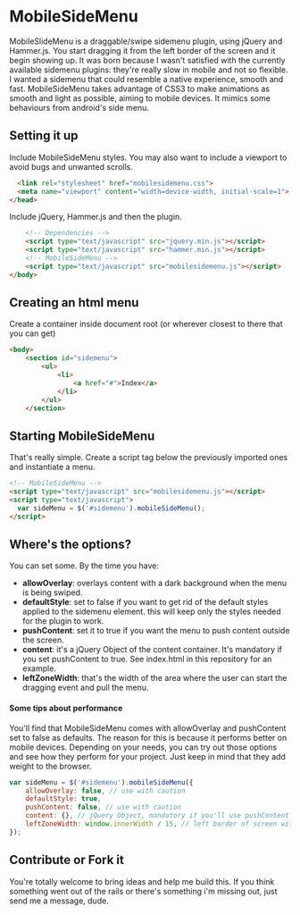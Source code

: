 MobileSideMenu
=

MobileSlideMenu is a draggable/swipe sidemenu plugin, using jQuery and Hammer.js. You start dragging it from the left border of the screen and it begin showing up. It was born because I wasn't satisfied with the currently available sidemenu plugins: they're really slow in mobile and not so flexible. I wanted a sidemenu that could resemble a native experience, smooth and fast. MobileSideMenu takes advantage of CSS3 to make animations as smooth and light as possible, aiming to mobile devices. It mimics some behaviours from android's side menu.


## Setting it up
Include MobileSideMenu styles. You may also want to include a viewport to avoid bugs and unwanted scrolls.
```html
  <link rel="stylesheet" href="mobilesidemenu.css">
  <meta name="viewport" content="width=device-width, initial-scale=1">
</head>
```

Include jQuery, Hammer.js and then the plugin.
```html
    <!-- Dependencies -->
	<script type="text/javascript" src="jquery.min.js"></script>
	<script type="text/javascript" src="hammer.min.js"></script>
	<!-- MobileSideMenu -->
	<script type="text/javascript" src="mobilesidemenu.js"></script>
</body>
```


## Creating an html menu
Create a container inside document root (or wherever closest to there that you can get)
```html
<body>
	<section id="sidemenu">		
		<ul>
			<li>
				<a href="#">Index</a>
			</li>
		</ul>
	</section>
```


## Starting MobileSideMenu
That's really simple. Create a script tag below the previously imported ones and instantiate a menu.
```html
<!-- MobileSideMenu -->
<script type="text/javascript" src="mobilesidemenu.js"></script>
<script type="text/javascript">
  var sideMenu = $('#sidemenu').mobileSideMenu();
</script>
```


## Where's the options?
You can set some. By the time you have:
* **allowOverlay**: overlays content with a dark background when the menu is being swiped.
* **defaultStyle**: set to false if you want to get rid of the default styles applied to the sidemenu element. this will keep only the styles needed for the plugin to work.
* **pushContent**: set it to true if you want the menu to push content outside the screen.
* **content**: it's a jQuery Object of the content container. It's mandatory if you set pushContent to true. See index.html in this repository for an example.
* **leftZoneWidth**: that's the width of the area where the user can start the dragging event and pull the menu.

#### Some tips about performance
You'll find that MobileSideMenu comes with allowOverlay and pushContent set to false as defaults. The reason for this is because it performs better on mobile devices. Depending on your needs, you can try out those options and see how they perform for your project. Just keep in mind that they add weight to the browser.

```javascript
var sideMenu = $('#sidemenu').mobileSideMenu({
	allowOverlay: false, // use with caution
	defaultStyle: true,
	pushContent: false, // use with caution
	content: {}, // jQuery Object, mandatory if you'll use pushContent
	leftZoneWidth: window.innerWidth / 15, // left border of screen with some more space
});
```


## Contribute or Fork it
You're totally welcome to bring ideas and help me build this. If you think something went out of the rails or there's something i'm missing out, just send me a message, dude.
